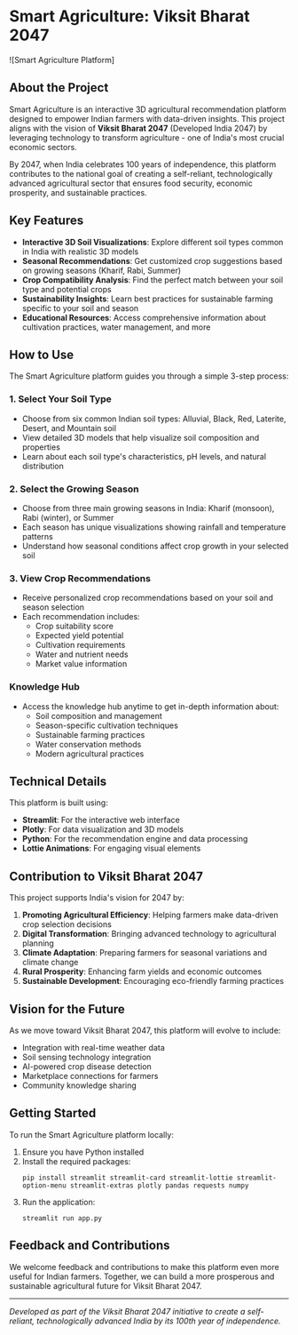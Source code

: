 # Smart Agriculture: Viksit Bharat 2047

![Smart Agriculture Platform]

## About the Project

Smart Agriculture is an interactive 3D agricultural recommendation platform designed to empower Indian farmers with data-driven insights. This project aligns with the vision of **Viksit Bharat 2047** (Developed India 2047) by leveraging technology to transform agriculture - one of India's most crucial economic sectors.

By 2047, when India celebrates 100 years of independence, this platform contributes to the national goal of creating a self-reliant, technologically advanced agricultural sector that ensures food security, economic prosperity, and sustainable practices.

## Key Features

- **Interactive 3D Soil Visualizations**: Explore different soil types common in India with realistic 3D models
- **Seasonal Recommendations**: Get customized crop suggestions based on growing seasons (Kharif, Rabi, Summer)
- **Crop Compatibility Analysis**: Find the perfect match between your soil type and potential crops
- **Sustainability Insights**: Learn best practices for sustainable farming specific to your soil and season
- **Educational Resources**: Access comprehensive information about cultivation practices, water management, and more

## How to Use

The Smart Agriculture platform guides you through a simple 3-step process:

### 1. Select Your Soil Type
- Choose from six common Indian soil types: Alluvial, Black, Red, Laterite, Desert, and Mountain soil
- View detailed 3D models that help visualize soil composition and properties
- Learn about each soil type's characteristics, pH levels, and natural distribution

### 2. Select the Growing Season
- Choose from three main growing seasons in India: Kharif (monsoon), Rabi (winter), or Summer
- Each season has unique visualizations showing rainfall and temperature patterns
- Understand how seasonal conditions affect crop growth in your selected soil

### 3. View Crop Recommendations
- Receive personalized crop recommendations based on your soil and season selection
- Each recommendation includes:
  - Crop suitability score
  - Expected yield potential
  - Cultivation requirements
  - Water and nutrient needs
  - Market value information

### Knowledge Hub
- Access the knowledge hub anytime to get in-depth information about:
  - Soil composition and management
  - Season-specific cultivation techniques
  - Sustainable farming practices
  - Water conservation methods
  - Modern agricultural practices

## Technical Details

This platform is built using:
- **Streamlit**: For the interactive web interface
- **Plotly**: For data visualization and 3D models
- **Python**: For the recommendation engine and data processing
- **Lottie Animations**: For engaging visual elements

## Contribution to Viksit Bharat 2047

This project supports India's vision for 2047 by:

1. **Promoting Agricultural Efficiency**: Helping farmers make data-driven crop selection decisions
2. **Digital Transformation**: Bringing advanced technology to agricultural planning
3. **Climate Adaptation**: Preparing farmers for seasonal variations and climate change
4. **Rural Prosperity**: Enhancing farm yields and economic outcomes
5. **Sustainable Development**: Encouraging eco-friendly farming practices

## Vision for the Future

As we move toward Viksit Bharat 2047, this platform will evolve to include:
- Integration with real-time weather data
- Soil sensing technology integration
- AI-powered crop disease detection
- Marketplace connections for farmers
- Community knowledge sharing

## Getting Started

To run the Smart Agriculture platform locally:

1. Ensure you have Python installed
2. Install the required packages:
   ```
   pip install streamlit streamlit-card streamlit-lottie streamlit-option-menu streamlit-extras plotly pandas requests numpy
   ```
3. Run the application:
   ```
   streamlit run app.py
   ```

## Feedback and Contributions

We welcome feedback and contributions to make this platform even more useful for Indian farmers. Together, we can build a more prosperous and sustainable agricultural future for Viksit Bharat 2047.

---

*Developed as part of the Viksit Bharat 2047 initiative to create a self-reliant, technologically advanced India by its 100th year of independence.*